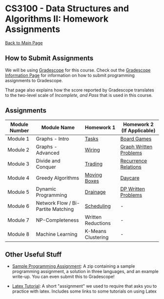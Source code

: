 CS3100 - Data Structures and Algorithms II: Homework Assignments
===============================

[Back to Main Page](../readme.html)


<a name="introduction"></a>How to Submit Assignments
--------------------------------------- 

We will be using [Gradescope](https://gradescope.com) for this course. Check out the [Gradescope Information Page](./gradescope.html) for information on how to submit programming assignments to Gradescope.

That page also explains how the score reported by Gradescope translates to the two-level scale of *Incomplete, and Pass* that is used in this course.

<a name="introduction"></a>Assignments
--------------------------------------- 

| Module Number | Module Name | Homework 1 | Homework 2 (If Applicable) |
|----------|------------------------|------------------------|------------------------|
| Module 1 | Graphs - Intro | [Tasks](./fall2022/01-graphsIntro/tasks.pdf) | [Board Games](./fall2022/01-graphsIntro/boardGames.pdf) |
| Module 2 | Graphs - Advanced | [Wiring](./fall2022/02-graphsadvanced/wiring.pdf) | [Graph Written Problems](./fall2022/02-graphsadvanced/graphsWritten.pdf) |
| Module 3 | Divide and Conquer | [Trading](./fall2022/03-divideandconquer/trading.pdf) | [Recurrence Relations](./fall2022/03-divideandconquer/recurrenceRelations.pdf) |
| Module 4 | Greedy Algorithms | [Moving Boxes](./fall2022/04-greedy/movingBoxes.pdf) | [Daycare](./fall2022/04-greedy/daycare.pdf) |
| Module 5 | Dynamic Programming | [Drainage](./fall2022/05-dynamicprogramming/drainage.pdf) | [DP Written Problems](./fall2022/05-dynamicprogramming/dpwritten.pdf) |
| Module 6 | Network Flow / Bi-Partite Matching | [Scheduling](./fall2022/06-networkflow/scheduling.pdf) | - |
| Module 7 | NP-Completeness | Written Reductions | - |
| Module 8 | Machine Learning | K-Means Clustering | - |


<a name="other"></a>Other Useful Stuff
---------------------------------------

- [Sample Programming Assignment](./sample/SampleProgAssignment.zip): A zip containing a sample programming assignment, a solution in three languages, and an example write-up. You can even submit this to Gradescope!

- [Latex Tutorial](./latexTutorial.pdf): A short "assignment" we used to require that asks you to practice with latex. Includes some links to some tutorials on using Latex

